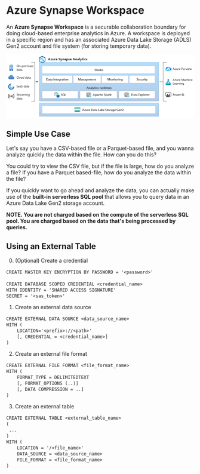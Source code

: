 # Azure Synapse Workspace

An **Azure Synapse Workspace** is a securable collaboration boundary for doing cloud-based enterprise analytics in Azure. A workspace is deployed in a specific region and has an associated Azure Data Lake Storage (ADLS) Gen2 account and file system (for storing temporary data). 

![Azure Synapse Analytics](../../images/synapse_analytics.png)

## Simple Use Case

Let's say you have a CSV-based file or a Parquet-based file, and you wanna analyze quickly the data within the file. How can you do this?

You could try to view the CSV file, but if the file is large, how do you analyze a file? If you have a Parquet based-file, how do you analyze the data within the file?

If you quickly want to go ahead and analyze the data, you can actually make use of the **built-in serverless SQL pool** that allows you to query data in an Azure Data Lake Gen2 storage account.

**NOTE. You are not charged based on the compute of the serverless SQL pool. You are charged based on the data that's being processed by queries.**

## Using an External Table 

0. (Optional) Create a credential

```
CREATE MASTER KEY ENCRYPTION BY PASSWORD = '<password>'

CREATE DATABASE SCOPED CREDENTIAL <credential_name>
WITH IDENTITY = 'SHARED ACCESS SIGNATURE'
SECRET = '<sas_token>'
```

1. Create an external data source

```
CREATE EXTERNAL DATA SOURCE <data_source_name>
WITH (
    LOCATION='<prefix>://<path>'
    [, CREDENTIAL = <credential_name>]
)
```

2. Create an external file format

```
CREATE EXTERNAL FILE FORMAT <file_format_name>
WITH (
    FORMAT_TYPE = DELIMITEDTEXT
    [, FORMAT_OPTIONS (..)]
    [, DATA COMPRESSION = ..]
)
```

3. Create an external table

```
CREATE EXTERNAL TABLE <external_table_name>
(
 ...
)
WITH (
    LOCATION = '/<file_name>'
    DATA_SOURCE = <data_source_name>
    FILE_FORMAT = <file_format_name>
)
```